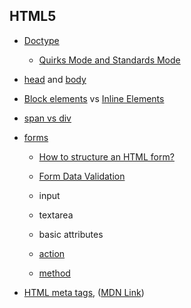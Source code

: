 ## HTML5

- [Doctype](https://developer.mozilla.org/en-US/docs/Glossary/Doctype)

    - [Quirks Mode and Standards Mode](https://developer.mozilla.org/en-US/docs/Web/HTML/Quirks_Mode_and_Standards_Mode)

- [head](https://developer.mozilla.org/en-US/docs/Learn/HTML/Introduction_to_HTML/The_head_metadata_in_HTML) and [body](https://developer.mozilla.org/en-US/docs/Web/HTML/Element/body)

- [Block elements](https://developer.mozilla.org/en-US/docs/Web/HTML/Block-level_elements) vs [Inline Elements](https://developer.mozilla.org/en-US/docs/Web/HTML/Inline_elements)

- [span vs div](https://stackoverflow.com/questions/183532/what-is-the-difference-between-html-tags-div-and-span)

- [forms](https://developer.mozilla.org/en-US/docs/Learn/HTML/Forms/Your_first_HTML_form)

    - [How to structure an HTML form?](https://developer.mozilla.org/en-US/docs/Learn/HTML/Forms/How_to_structure_an_HTML_form)

    - [Form Data Validation](https://developer.mozilla.org/en-US/docs/Learn/HTML/Forms/Form_validation)

    - input

    - textarea

    - basic attributes

    - [action](https://developer.mozilla.org/en-US/docs/Learn/HTML/Forms/Sending_and_retrieving_form_data)

    - [method](https://developer.mozilla.org/en-US/docs/Learn/HTML/Forms/Sending_and_retrieving_form_data)

- [HTML meta tags](https://www.w3schools.com/tags/tag_meta.asp), ([MDN Link](https://developer.mozilla.org/en-US/docs/Web/HTML/Element/meta))

